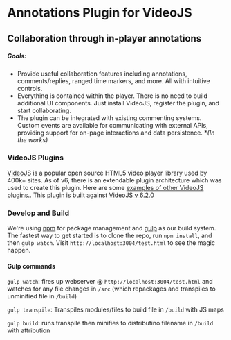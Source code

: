 # Annotations Plugin for VideoJS

## Collaboration through in-player annotations

##### Goals:

- Provide useful collaboration features including annotations, comments/replies, ranged time markers, and more. All with intuitive controls.
- Everything is contained within the player. There is no need to build additional UI components. Just install VideoJS, register the plugin, and start collaborating.
- The plugin can be integrated with existing commenting systems. Custom events are available for communicating with external APIs, providing support for on-page interactions and data persistence. **(In the works)*

### VideoJS Plugins

[VideoJS](http://docs.videojs.com/) is a popular open source HTML5 video player library used by 400k+ sites. As of v6, there is an extendable plugin architecture which was used to create this plugin. Here are some [examples of other VideoJS plugins.](https://github.com/videojs/video.js/wiki/Plugins). This plugin is built against [VideoJS v 6.2.0](https://www.npmjs.com/package/video.js/)

### Develop and Build

We're using [npm](https://www.npmjs.com/) for package management and [gulp](https://github.com/gulpjs/gulp) as our build system. The fastest way to get started is to clone the repo, run `npm install`, and then `gulp watch`. Visit `http://localhost:3004/test.html` to see the magic happen.


#### Gulp commands

`gulp watch`: fires up webserver @ `http://localhost:3004/test.html` and watches for any file changes in `/src` (which repackages and transpiles to unminified file in `/build`)

`gulp transpile`: Transpiles modules/files to build file in `/build` with JS maps

`gulp build`: runs transpile then minifies to distributino filename in `/build` with attribution
